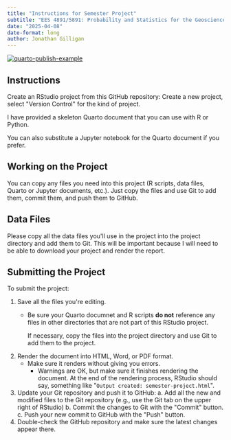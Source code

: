 ```yaml
---
title: "Instructions for Semester Project"
subtitle: "EES 4891/5891: Probability and Statistics for the Geosciences"
date: "2025-04-08"
date-format: long
author: Jonathan Gilligan
---
```

<!-- badges: start -->
  [![quarto-publish-example](../../actions/workflows/quarto-publish-example.yml/badge.svg)](../../actions/workflows/quarto-publish-example.yml)
  <!-- badges: end -->

## Instructions

Create an RStudio project from this GitHub repository: Create a new
project, select "Version Control" for the kind of project.

I have provided a skeleton Quarto document that you can use with R or 
Python.

You can also substitute a Jupyter notebook for the Quarto document if
you prefer.

## Working on the Project

You can copy any files you need into this project (R scripts, data files,
Quarto or Jupyter documents, etc.). Just copy the files
and use Git to add them, commit them, and push them to GitHub.

## Data Files

Please copy all the data files you'll use in the project into the
project directory and add them to Git. This will be important because
I will need to be able to download your project and render the 
report.

## Submitting the Project

To submit the project:

1. Save all the files you're editing.
   * Be sure your Quarto documnet and R scripts **do not** reference
     any files in other directories that are not part of this 
     RStudio project.
     
     If necessary, copy the files into the project directory and use
     Git to add them to the project.
2. Render the document into HTML, Word, or PDF format.
   * Make sure it renders without giving you errors. 
     * Warnings are OK, but make sure it finishes rendering the 
       document. At the end of the rendering process, RStudio should
       say, something like 
       "`Output created: semester-project.html`".
3. Update your Git repository and push it to GitHub:
   a. Add all the new and modified files to the Git repository (e.g., use
      the Git tab on the upper right of RStudio)
   b. Commit the changes to Git with the "Commit" button.
   c. Push your new commit to GitHub with the "Push" button.
4. Double-check the GitHub repository and make sure the latest changes
   appear there.
